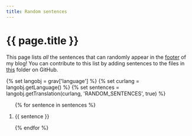 ```yaml
---
title: Random sentences
---
```


<link rel="stylesheet" type="text/css" href="highlighting.css">

<h1> {{ page.title }} </h1>

This page lists <i>all</i> the sentences that can randomly appear in the <a href="#footer">footer</a> of my blog! You can contribute to this list by adding sentences to the files in <a class='external-link no-image' target='_blank' href='https://github.com/rojergs/mathspp/tree/master/languages/'>this</a> folder on GitHub.

{% set langobj  = grav['language'] %}
{% set curlang  = langobj.getLanguage() %}
{% set sentences = langobj.getTranslation(curlang, 'RANDOM_SENTENCES', true) %}

<ol>
{% for sentence in sentences %}
    <li><a class="anchor" id="{{loop.index}}"></a><p id="p{{loop.index}}"> {{ sentence }} </p></li>
{% endfor %}
</ol>

<script type="text/javascript" src="highlighting.js"></script>
